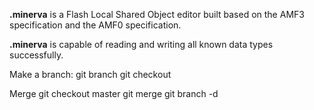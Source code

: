 **.minerva** is a Flash Local Shared Object editor built based on the AMF3 specification and the AMF0 specification.

**.minerva** is capable of reading and writing all known data types successfully.

Make a branch:
git branch <BRANCH NAME HERE>
git checkout <BRANCH NAME HERE>

Merge
git checkout master
git merge <BRANCH NAME HERE>
git branch -d <BRANCH NAME HERE>
